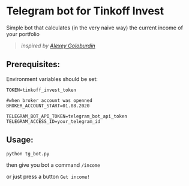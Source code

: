 # Telegram bot for Tinkoff Invest

Simple bot that calculates (in the very naive way) the current income of your portfolio

> *inspired by [Alexey Goloburdin](https://github.com/alexey-goloburdin)*


## Prerequisites:
Environment variables should be set:
```
TOKEN=tinkoff_invest_token

#when broker account was openned
BROKER_ACCOUNT_START=01.08.2020 

TELEGRAM_BOT_API_TOKEN=telegram_bot_api_token
TELEGRAM_ACCESS_ID=your_telegram_id
```

## Usage:
```
python tg_bot.py
```
then give you bot a command ```/income```

or just press a button ```Get income!```